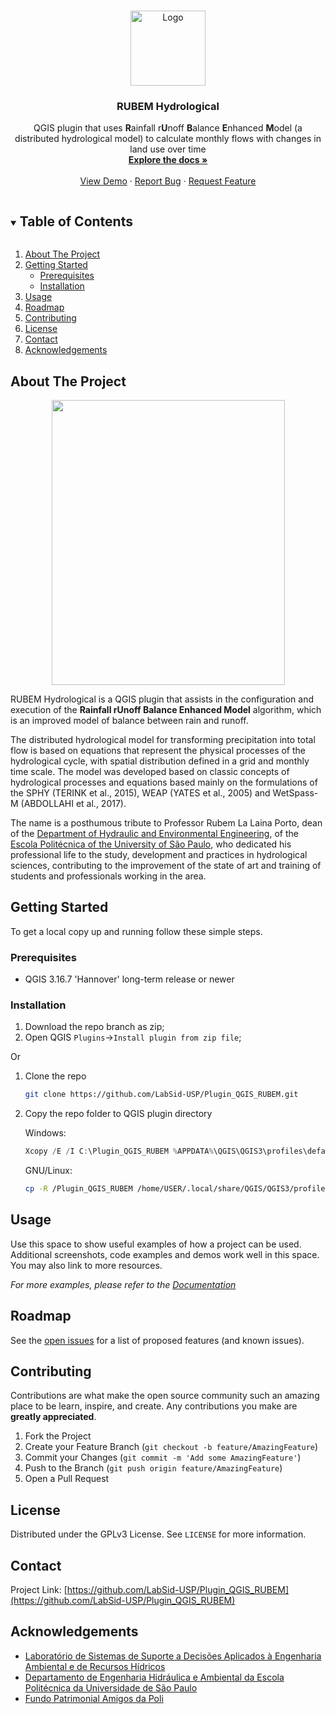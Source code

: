 <!-- PROJECT LOGO -->
<br />
<p align="center">
  <a href="https://github.com/LabSid-USP/Plugin_QGIS_RUBEM">
    <img src="https://github.com/LabSid-USP/Plugin_QGIS_RUBEM/blob/develop/images/icon.png" alt="Logo" width="120" height="120">
  </a>

  <h3 align="center">RUBEM Hydrological</h3>

  <p align="center">
    QGIS plugin that uses <b>R</b>ainfall r<b>U</b>noff <b>B</b>alance <b>E</b>nhanced <b>M</b>odel (a distributed hydrological model) to calculate monthly flows with changes in land use over time
    <br />
    <a href="https://github.com/LabSid-USP/Plugin_QGIS_RUBEM"><strong>Explore the docs »</strong></a>
    <br />
    <br />
    <a href="https://github.com/LabSid-USP/Plugin_QGIS_RUBEM">View Demo</a>
    ·
    <a href="https://github.com/LabSid-USP/Plugin_QGIS_RUBEM/issues">Report Bug</a>
    ·
    <a href="https://github.com/LabSid-USP/Plugin_QGIS_RUBEM/issues">Request Feature</a>
  </p>
</p>



<!-- TABLE OF CONTENTS -->
<details open="open">
  <summary><h2 style="display: inline-block">Table of Contents</h2></summary>
  <ol>
    <li>
      <a href="#about-the-project">About The Project</a>
    </li>
    <li>
      <a href="#getting-started">Getting Started</a>
      <ul>
        <li><a href="#prerequisites">Prerequisites</a></li>
        <li><a href="#installation">Installation</a></li>
      </ul>
    </li>
    <li><a href="#usage">Usage</a></li>
    <li><a href="#roadmap">Roadmap</a></li>
    <li><a href="#contributing">Contributing</a></li>
    <li><a href="#license">License</a></li>
    <li><a href="#contact">Contact</a></li>
    <li><a href="#acknowledgements">Acknowledgements</a></li>
  </ol>
</details>



<!-- ABOUT THE PROJECT -->
## About The Project

<p align="center">
  <img width="373" height="456" src="https://user-images.githubusercontent.com/70075435/120209930-9a0b7800-c205-11eb-8289-8148d0b62db1.png">
</p>

RUBEM Hydrological is a QGIS plugin that assists in the configuration and execution of the **Rainfall rUnoff Balance Enhanced Model** algorithm, which is an improved model of balance between rain and runoff.

The distributed hydrological model for transforming precipitation into total flow is based on equations that represent the physical processes of the hydrological cycle, with spatial distribution defined in a grid and monthly time scale. The model was developed based on classic concepts of hydrological processes and equations based mainly on the formulations of the SPHY (TERINK et al., 2015), WEAP (YATES et al., 2005) and WetSpass-M (ABDOLLAHI et al., 2017).

The name is a posthumous tribute to Professor Rubem La Laina Porto, dean of the [Department of Hydraulic and Environmental Engineering](http://www.pha.poli.usp.br/), of the [Escola Politécnica of the University of São Paulo](https://www.poli.usp.br/), who dedicated his professional life to the study, development and practices in hydrological sciences, contributing to the improvement of the state of art and training of students and professionals working in the area.



<!-- GETTING STARTED -->
## Getting Started

To get a local copy up and running follow these simple steps.

### Prerequisites

* QGIS 3.16.7 'Hannover' long-term release or newer

### Installation

1. Download the repo branch as zip;
2. Open QGIS `Plugins`->`Install plugin from zip file`;

  Or 

1. Clone the repo
   ```sh
   git clone https://github.com/LabSid-USP/Plugin_QGIS_RUBEM.git
   ```
2. Copy the repo folder to QGIS plugin directory 
   
   Windows:
   ```powershell
   Xcopy /E /I C:\Plugin_QGIS_RUBEM %APPDATA%\QGIS\QGIS3\profiles\default\python\plugins\Plugin_QGIS_RUBEM
   ```
   GNU/Linux:
   ```sh
   cp -R /Plugin_QGIS_RUBEM /home/USER/.local/share/QGIS/QGIS3/profiles/default/python/plugins/Plugin_QGIS_RUBEM 
   ```


<!-- USAGE EXAMPLES -->
## Usage

Use this space to show useful examples of how a project can be used. Additional screenshots, code examples and demos work well in this space. You may also link to more resources.

_For more examples, please refer to the [Documentation](https://example.com)_



<!-- ROADMAP -->
## Roadmap

See the [open issues](https://github.com/LabSid-USP/Plugin_QGIS_RUBEM/issues) for a list of proposed features (and known issues).



<!-- CONTRIBUTING -->
## Contributing

Contributions are what make the open source community such an amazing place to be learn, inspire, and create. Any contributions you make are **greatly appreciated**.

1. Fork the Project
2. Create your Feature Branch (`git checkout -b feature/AmazingFeature`)
3. Commit your Changes (`git commit -m 'Add some AmazingFeature'`)
4. Push to the Branch (`git push origin feature/AmazingFeature`)
5. Open a Pull Request



<!-- LICENSE -->
## License

Distributed under the GPLv3 License. See `LICENSE` for more information.



<!-- CONTACT -->
## Contact

Project Link: [https://github.com/LabSid-USP/Plugin_QGIS_RUBEM](https://github.com/LabSid-USP/Plugin_QGIS_RUBEM)



<!-- ACKNOWLEDGEMENTS -->
## Acknowledgements

* [Laboratório de Sistemas de Suporte a Decisões Aplicados à Engenharia Ambiental e de Recursos Hídricos](http://labsid.eng.br/Contato.aspx)
* [Departamento de Engenharia Hidráulica e Ambiental da Escola Politécnica da Universidade de São Paulo](http://www.pha.poli.usp.br/)
* [Fundo Patrimonial Amigos da Poli](https://www.amigosdapoli.com.br/)
